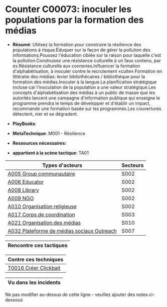 # Counter C00073: inoculer les populations par la formation des médias

* **Résumé**: Utilisez la formation pour construire la résilience des populations à risque.Éduquer sur la façon de gérer la pollution des informations.Poussez l'éducation ciblée sur la raison pour laquelle c'est la pollution.Construisez une résistance culturelle à un faux contenu, par ex.Résistance culturelle aux conneries.Influencer la formation d'alphabétisation, à inoculer contre le recrutement «culte».Formation en littératie des médias: levier bibliothécaires / bibliothèque pour la formation des médias.Inoculer à la langue.La planification stratégique incluse car l'inoculation de la population a une valeur stratégique.Les concepts d'alphabétisation des médias à un public de masse que les autorités lancent une campagne d'information publique qui enseigne le programme prendra le temps de développer et d'établir un impact, recommande une formation basée sur les programmes.Les couvertures détectent, nier et se dégradent.

* **PlayBooks**:

* **MetaTechnique**: M001 - Résilience

* **Ressources nécessaires:**

* **appartient à la scène tactique**: TA01


|Types d'acteurs |Secteurs |
|----------- |------- |
|[A005 Group communautaire](../../generated_pages/actortypes/A005.md) |S002 |
|[A006 Educator](../../generated_pages/actortypes/A006.md) |S002 |
|[A008 Library](../../generated_pages/actortypes/A008.md) |S002 |
|[A009 NGO](../../generated_pages/actortypes/A009.md) |S002 |
|[A010 Organisation religieuse](../../generated_pages/actortypes/A010.md) |S002 |
|[A017 Corps de coordination](../../generated_pages/actortypes/A017.md) |S003 |
|[A021 Organisation des médias](../../generated_pages/actortypes/A021.md) |S010 |
|[A032 Plateforme de médias sociaux Outreach](../../generated_pages/actortypes/A032.md) |S007 |



|Rencontre ces tactiques |
|---------------------- |



|Contre ces techniques |
|------------------------- |
|[T0016 Créer Clickbait](../../generated_pages/techniques/T0016.md) |



|Vu dans les incidents |
|----------------- |


Ne pas modifier au-dessus de cette ligne - veuillez ajouter des notes ci-dessous